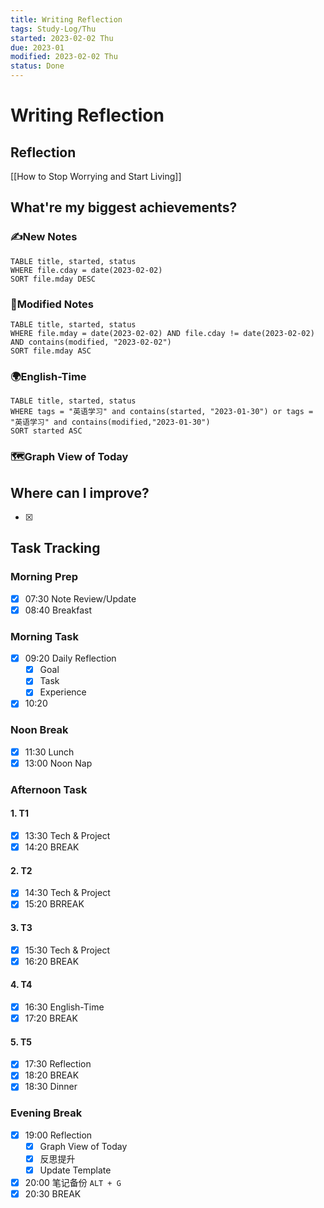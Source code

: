 ```yaml
---
title: Writing Reflection 
tags: Study-Log/Thu
started: 2023-02-02 Thu
due: 2023-01
modified: 2023-02-02 Thu
status: Done
---
```

# Writing Reflection 
## Reflection
[[How to Stop Worrying and Start Living]]
## What're my biggest achievements?
### ✍️New Notes

```dataview
TABLE title, started, status
WHERE file.cday = date(2023-02-02)
SORT file.mday DESC
```

### 📝Modified Notes

```dataview
TABLE title, started, status
WHERE file.mday = date(2023-02-02) AND file.cday != date(2023-02-02) AND contains(modified, "2023-02-02")
SORT file.mday ASC
```

### 🌍English-Time

```dataview
TABLE title, started, status
WHERE tags = "英语学习" and contains(started, "2023-01-30") or tags = "英语学习" and contains(modified,"2023-01-30") 
SORT started ASC
```

### 🗺️Graph View of Today

## Where can I improve?
- [x] 
## Task Tracking
### Morning Prep
- [x] 07:30 Note Review/Update
- [x] 08:40 Breakfast
### Morning Task
- [x] 09:20 Daily Reflection
	- [x] Goal
	- [x] Task
	- [x] Experience
- [x] 10:20 
### Noon Break
- [x] 11:30 Lunch
- [x] 13:00 Noon Nap
### Afternoon Task
#### 1. T1
- [x] 13:30 Tech & Project
- [x] 14:20 BREAK
#### 2. T2
- [x] 14:30 Tech & Project
- [x] 15:20 BRREAK
#### 3. T3
- [x] 15:30 Tech & Project
- [x] 16:20 BREAK
#### 4. T4
- [x] 16:30 English-Time
- [x] 17:20 BREAK
#### 5. T5
- [x] 17:30 Reflection
- [x] 18:20 BREAK
- [x] 18:30 Dinner
### Evening Break
- [x] 19:00 Reflection
	- [x] Graph View of Today
	- [x] 反思提升
	- [x] Update Template 
- [x] 20:00 笔记备份 `ALT + G`
- [x] 20:30 BREAK